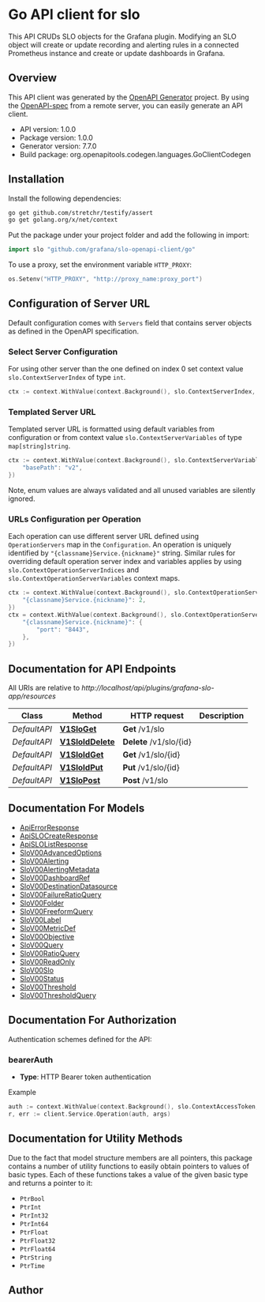 # Go API client for slo

This API CRUDs SLO objects for the Grafana plugin. 
Modifying an SLO object will create or update recording and alerting rules in a connected Prometheus instance and create or update dashboards in Grafana.

## Overview
This API client was generated by the [OpenAPI Generator](https://openapi-generator.tech) project.  By using the [OpenAPI-spec](https://www.openapis.org/) from a remote server, you can easily generate an API client.

- API version: 1.0.0
- Package version: 1.0.0
- Generator version: 7.7.0
- Build package: org.openapitools.codegen.languages.GoClientCodegen

## Installation

Install the following dependencies:

```sh
go get github.com/stretchr/testify/assert
go get golang.org/x/net/context
```

Put the package under your project folder and add the following in import:

```go
import slo "github.com/grafana/slo-openapi-client/go"
```

To use a proxy, set the environment variable `HTTP_PROXY`:

```go
os.Setenv("HTTP_PROXY", "http://proxy_name:proxy_port")
```

## Configuration of Server URL

Default configuration comes with `Servers` field that contains server objects as defined in the OpenAPI specification.

### Select Server Configuration

For using other server than the one defined on index 0 set context value `slo.ContextServerIndex` of type `int`.

```go
ctx := context.WithValue(context.Background(), slo.ContextServerIndex, 1)
```

### Templated Server URL

Templated server URL is formatted using default variables from configuration or from context value `slo.ContextServerVariables` of type `map[string]string`.

```go
ctx := context.WithValue(context.Background(), slo.ContextServerVariables, map[string]string{
	"basePath": "v2",
})
```

Note, enum values are always validated and all unused variables are silently ignored.

### URLs Configuration per Operation

Each operation can use different server URL defined using `OperationServers` map in the `Configuration`.
An operation is uniquely identified by `"{classname}Service.{nickname}"` string.
Similar rules for overriding default operation server index and variables applies by using `slo.ContextOperationServerIndices` and `slo.ContextOperationServerVariables` context maps.

```go
ctx := context.WithValue(context.Background(), slo.ContextOperationServerIndices, map[string]int{
	"{classname}Service.{nickname}": 2,
})
ctx = context.WithValue(context.Background(), slo.ContextOperationServerVariables, map[string]map[string]string{
	"{classname}Service.{nickname}": {
		"port": "8443",
	},
})
```

## Documentation for API Endpoints

All URIs are relative to *http://localhost/api/plugins/grafana-slo-app/resources*

Class | Method | HTTP request | Description
------------ | ------------- | ------------- | -------------
*DefaultAPI* | [**V1SloGet**](docs/DefaultAPI.md#v1sloget) | **Get** /v1/slo | 
*DefaultAPI* | [**V1SloIdDelete**](docs/DefaultAPI.md#v1sloiddelete) | **Delete** /v1/slo/{id} | 
*DefaultAPI* | [**V1SloIdGet**](docs/DefaultAPI.md#v1sloidget) | **Get** /v1/slo/{id} | 
*DefaultAPI* | [**V1SloIdPut**](docs/DefaultAPI.md#v1sloidput) | **Put** /v1/slo/{id} | 
*DefaultAPI* | [**V1SloPost**](docs/DefaultAPI.md#v1slopost) | **Post** /v1/slo | 


## Documentation For Models

 - [ApiErrorResponse](docs/ApiErrorResponse.md)
 - [ApiSLOCreateResponse](docs/ApiSLOCreateResponse.md)
 - [ApiSLOListResponse](docs/ApiSLOListResponse.md)
 - [SloV00AdvancedOptions](docs/SloV00AdvancedOptions.md)
 - [SloV00Alerting](docs/SloV00Alerting.md)
 - [SloV00AlertingMetadata](docs/SloV00AlertingMetadata.md)
 - [SloV00DashboardRef](docs/SloV00DashboardRef.md)
 - [SloV00DestinationDatasource](docs/SloV00DestinationDatasource.md)
 - [SloV00FailureRatioQuery](docs/SloV00FailureRatioQuery.md)
 - [SloV00Folder](docs/SloV00Folder.md)
 - [SloV00FreeformQuery](docs/SloV00FreeformQuery.md)
 - [SloV00Label](docs/SloV00Label.md)
 - [SloV00MetricDef](docs/SloV00MetricDef.md)
 - [SloV00Objective](docs/SloV00Objective.md)
 - [SloV00Query](docs/SloV00Query.md)
 - [SloV00RatioQuery](docs/SloV00RatioQuery.md)
 - [SloV00ReadOnly](docs/SloV00ReadOnly.md)
 - [SloV00Slo](docs/SloV00Slo.md)
 - [SloV00Status](docs/SloV00Status.md)
 - [SloV00Threshold](docs/SloV00Threshold.md)
 - [SloV00ThresholdQuery](docs/SloV00ThresholdQuery.md)


## Documentation For Authorization


Authentication schemes defined for the API:
### bearerAuth

- **Type**: HTTP Bearer token authentication

Example

```go
auth := context.WithValue(context.Background(), slo.ContextAccessToken, "BEARER_TOKEN_STRING")
r, err := client.Service.Operation(auth, args)
```


## Documentation for Utility Methods

Due to the fact that model structure members are all pointers, this package contains
a number of utility functions to easily obtain pointers to values of basic types.
Each of these functions takes a value of the given basic type and returns a pointer to it:

* `PtrBool`
* `PtrInt`
* `PtrInt32`
* `PtrInt64`
* `PtrFloat`
* `PtrFloat32`
* `PtrFloat64`
* `PtrString`
* `PtrTime`

## Author




